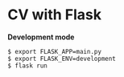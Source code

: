 # CV with Flask

**Development mode**

```
$ export FLASK_APP=main.py
$ export FLASK_ENV=development
$ flask run
```